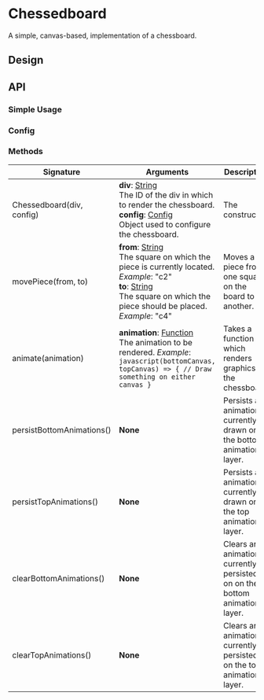 # Chessedboard

A simple, canvas-based, implementation of a chessboard.

## Design

## API

### Simple Usage


### Config


### Methods

| **Signature** | **Arguments** | **Description** | **Example** |
|--|--|--|--|
| Chessedboard(div, config) | **div**: [String](https://developer.mozilla.org/en-US/docs/Web/JavaScript/Reference/Global_Objects/String)<br>The ID of the div in which to render the chessboard.<br>**config**: [Config](#Config)<br>Object used to configure the chessboard.| The constructor. |
| movePiece(from, to)| **from**: [String](https://developer.mozilla.org/en-US/docs/Web/JavaScript/Reference/Global_Objects/String)<br>The square on which the piece is currently located. _Example_: "c2"<br>**to**: [String](https://developer.mozilla.org/en-US/docs/Web/JavaScript/Reference/Global_Objects/String)<br>The square on which the piece should be placed. _Example_: "c4"| Moves a piece from one square on the board to another.||
| animate(animation) | **animation**: [Function](https://developer.mozilla.org/en-US/docs/Web/JavaScript/Reference/Functions)<br>The animation to be rendered. _Example_:<br> ```javascript(bottomCanvas, topCanvas) => { // Draw something on either canvas }```| Takes a function which renders graphics on the chessboard. |
|persistBottomAnimations()| **None** | Persists any animations currently drawn on the bottom animation layer. ||
|persistTopAnimations()| **None** | Persists any animations currently drawn on the top animation layer.||
|clearBottomAnimations()| **None** | Clears any animations currently persisted on on the bottom animation layer.||
|clearTopAnimations()| **None** | Clears any animations currently persisted on the top animation layer.||
